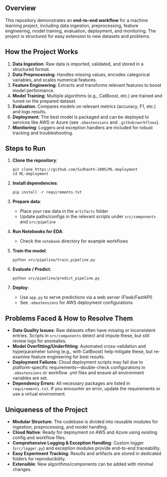 
## Overview
This repository demonstrates an **end-to-end workflow** for a machine learning project, including data ingestion, preprocessing, feature engineering, model training, evaluation, deployment, and monitoring. The project is structured for easy extension to new datasets and problems.

## How the Project Works

1. **Data Ingestion**: Raw data is imported, validated, and stored in a structured format.
2. **Data Preprocessing**: Handles missing values, encodes categorical variables, and scales numerical features.
3. **Feature Engineering**: Extracts and transforms relevant features to boost model performance.
4. **Model Training**: Multiple algorithms (e.g., CatBoost, etc.) are trained and tuned on the prepared dataset.
5. **Evaluation**: Compares models on relevant metrics (accuracy, F1, etc.) and logs results.
6. **Deployment**: The best model is packaged and can be deployed to services like AWS or Azure (see `.ebextensions` and `.github/workflows`).
7. **Monitoring**: Loggers and exception handlers are included for robust tracking and troubleshooting.

## Steps to Run

1. **Clone the repository**:
    ```
    git clone https://github.com/Sidhanth-2005/ML-deployment
    cd ML-deployment
    ```

2. **Install dependencies**:
    ```
    pip install -r requirements.txt
    ```

3. **Prepare data**:
    - Place your raw data in the `artifacts` folder
    - Update paths/configs in the relevant scripts under `src/components` and `src/pipeline`

4. **Run Notebooks for EDA**:
    - Check the `notebook` directory for example workflows

5. **Train the model**:
    ```
    python src/pipeline/train_pipeline.py
    ```

6. **Evaluate / Predict**:
    ```
    python src/pipeline/predict_pipeline.py
    ```

7. **Deploy**:
    - Use `app.py` to serve predictions via a web server (Flask/FastAPI)
    - See `.ebextensions` for AWS deployment configurations

## Problems Faced & How to Resolve Them

- **Data Quality Issues**: Raw datasets often have missing or inconsistent entries. Scripts in `src/components` detect and impute these, but still review logs for anomalies.
- **Model Overfitting/Underfitting**: Automated cross-validation and hyperparameter tuning (e.g., with CatBoost) help mitigate these, but re-examine feature engineering for best results.
- **Deployment Failures**: Cloud deployment scripts may fail due to platform-specific requirements—double-check configurations in `.ebextensions` or workflow .yml files and ensure all environment variables are set.
- **Dependency Errors**: All necessary packages are listed in `requirements.txt`. If you encounter an error, update the requirements or use a virtual environment.

## Uniqueness of the Project

- **Modular Structure**: The codebase is divided into reusable modules for ingestion, preprocessing, and model handling.
- **Cloud Native**: Ready for deployment on AWS and Azure using existing config and workflow files.
- **Comprehensive Logging & Exception Handling**: Custom logger (`src/logger.py`) and exception modules provide end-to-end traceability.
- **Easy Experiment Tracking**: Results and artifacts are stored in dedicated folders for reproducibility.
- **Extensible**: New algorithms/components can be added with minimal changes.

